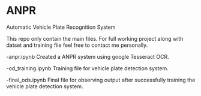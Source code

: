 # ANPR
Automatic Vehicle Plate Recognition System 

This repo only contain the main files.
For full working project along with datset and training file feel free to contact me personally. 

-anpr.ipynb
Created a ANPR system using google Tesseract OCR.

-od_training.ipynb
Training file for vehicle plate detection system.

-final_ods.ipynb
Final file for observing output after successfully training the vehicle plate detection system.

